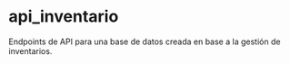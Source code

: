 # api_inventario
Endpoints de API para una base de datos creada en base a la gestión de inventarios.
